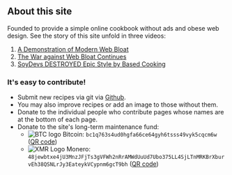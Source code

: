 ## About this site

Founded to provide a simple online cookbook without ads and obese web design.
See the story of this site unfold in three videos:

1. [A Demonstration of Modern Web Bloat](https://odysee.com/@Luke:7/a-demonstration-of-modern-web-bloat:f)
2. [The War against Web Bloat Continues](https://odysee.com/@Luke:7/the-war-against-web-bloat-continues...:a)
3. [SoyDevs DESTROYED Epic Style by Based Cooking](https://odysee.com/@Luke:7/soydevs-destroyed-epic-style-by-based:6)

### It's easy to contribute!

- Submit new recipes via git via [Github](https://github.com/lukesmithxyz/based.cooking).
- You may also improve recipes or add an image to those without them.
- Donate to the individual people who contribute pages whose names are at the bottom of each page.
- Donate to the site's long-term maintenance fund:
	- ![BTC logo](https://lukesmith.xyz/pix/btc.svg) Bitcoin: `bc1q763s4ud0hgfa66ce64gyh6tsss49vyk5cqcm6w` ([QR code](pix/bitcoin-based-cooking.webp))
	- ![XMR Logo](https://lukesmith.xyz/pix/xmr.svg) Monero: `48jewbtxe4jU3MnzJFjTs3gVFWh2nRrAMWdUuUd7Ubo375LL4SjLTnMRKBrXburvEh38QSNLrJy3EateykVCypnm6gcT9bh` ([QR code](https://lukesmith.xyz/pix/xmr.png))
